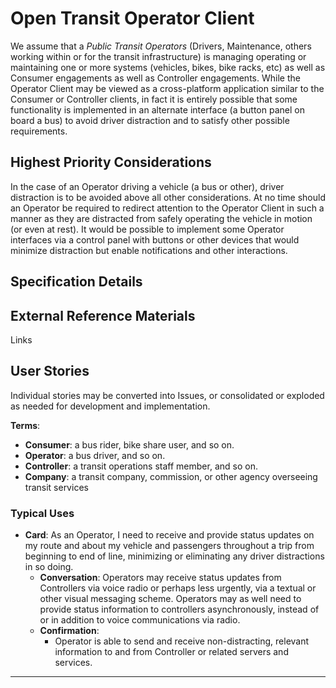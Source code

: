 <!--
 Copyright (C) 2022 Code for Vegas Foundation
 
 This file is part of ov-open-transit.
 
 ov-open-transit is free software: you can redistribute it and/or modify
 it under the terms of the GNU General Public License as published by
 the Free Software Foundation, either version 3 of the License, or
 (at your option) any later version.
 
 ov-open-transit is distributed in the hope that it will be useful,
 but WITHOUT ANY WARRANTY; without even the implied warranty of
 MERCHANTABILITY or FITNESS FOR A PARTICULAR PURPOSE.  See the
 GNU General Public License for more details.
 
 You should have received a copy of the GNU General Public License
 along with ov-open-transit.  If not, see <http://www.gnu.org/licenses/>.
-->

# Open Transit Operator Client

We assume that a *Public Transit Operators* (Drivers, Maintenance, others working within or for the transit infrastructure) is managing operating or maintaining one or more systems (vehicles, bikes, bike racks, etc) as well as Consumer engagements as well as Controller engagements. While the Operator Client may be viewed as a cross-platform application similar to the Consumer or Controller clients, in fact it is entirely possible that some functionality is implemented in an alternate interface (a button panel on board a bus) to avoid driver distraction and to satisfy other possible requirements.

## Highest Priority Considerations

In the case of an Operator driving a vehicle (a bus or other), driver distraction is to be avoided above all other considerations. At no time should an Operator be required to redirect attention to the Operator Client in such a manner as they are distracted from safely operating the vehicle in motion (or even at rest). It would be possible to implement some Operator interfaces via a control panel with buttons or other devices that would minimize distraction but enable notifications and other interactions.

## Specification Details

## External Reference Materials

Links

## User Stories

Individual stories may be converted into Issues, or consolidated or exploded as needed for development and implementation.

**Terms**:

- **Consumer**: a bus rider, bike share user, and so on.
- **Operator**: a bus driver, and so on.
- **Controller**: a transit operations staff member, and so on.
- **Company**: a transit company, commission, or other agency overseeing transit services

### Typical Uses

- **Card**: As an Operator, I need to receive and provide status updates on my route and about my vehicle and passengers throughout a trip from beginning to end of line, minimizing or eliminating any driver distractions in so doing.
  - **Conversation**: Operators may receive status updates from Controllers via voice radio or perhaps less urgently, via a textual or other visual messaging scheme. Operators may as well need to provide status information to controllers asynchronously, instead of or in addition to voice communications via radio.
  - **Confirmation**:
    - Operator is able to send and receive non-distracting, relevant information to and from Controller or related servers and services.

---
